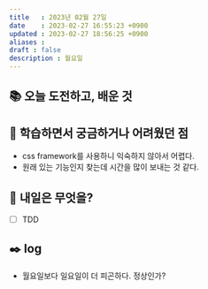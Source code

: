 ```yaml
---
title   : 2023년 02월 27일 
date    : 2023-02-27 16:55:23 +0900
updated : 2023-02-27 18:56:25 +0900
aliases : 
draft : false
description : 월요일
---
```

## 📚 오늘 도전하고, 배운 것

## 🤔 학습하면서 궁금하거나 어려웠던 점
- css framework를 사용하니 익숙하지 않아서 어렵다.
- 원래 있는 기능인지 찾는데 시간을 많이 보내는 것 같다.

## 🌅 내일은 무엇을?
- [ ] TDD

## ✒️ log
- 월요일보다 일요일이 더 피곤하다. 정상인가?



